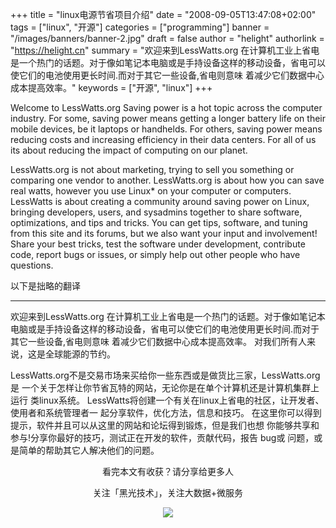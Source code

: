 +++
title = "linux电源节省项目介绍"
date = "2008-09-05T13:47:08+02:00"
tags = ["linux", "开源"]
categories = ["programming"]
banner = "/images/banners/banner-2.jpg"
draft = false
author = "helight"
authorlink = "https://helight.cn"
summary = "欢迎来到LessWatts.org 在计算机工业上省电是一个热门的话题。对于像如笔记本电脑或是手持设备这样的移动设备，省电可以使它们的电池使用更长时间.而对于其它一些设备,省电则意味 着减少它们数据中心成本提高效率。"
keywords = ["开源", "linux"]
+++

Welcome to LessWatts.org Saving power is a hot topic across the computer industry. For some, saving power means getting a longer battery life on their mobile devices, be it laptops or handhelds. For others, saving power means reducing costs and increasing efficiency in their data centers. For all of us its about reducing the impact of computing on our planet. 

LessWatts.org is not about marketing, trying to sell you something or comparing one vendor to another. LessWatts.org is about how you can save real watts, however you use Linux* on your computer or computers. LessWatts is about creating a community around saving power on Linux, bringing developers, users, and sysadmins together to share software, optimizations, and tips and tricks. You can get tips, software, and tuning from this site and its forums, but we also want your input and involvement! Share your best tricks, test the software under development, contribute code, report bugs or issues, or simply help out other people who have questions. 

以下是拙略的翻译

-----------------------------------------------------------------------------------------

欢迎来到LessWatts.org 在计算机工业上省电是一个热门的话题。对于像如笔记本电脑或是手持设备这样的移动设备，省电可以使它们的电池使用更长时间.而对于其它一些设备,省电则意味 着减少它们数据中心成本提高效率。  对我们所有人来说，这是全球能源的节约。

LessWatts.org不是交易市场来买给你一些东西或是做货比三家，LessWatts.org是 一个关于怎样让你节省瓦特的网站，无论你是在单个计算机还是计算机集群上运行 类linux系统。 LessWatts将创建一个有关在linux上省电的社区，让开发者、使用者和系统管理者一 起分享软件，优化方法，信息和技巧。 在这里你可以得到提示，软件并且可以从这里的网站和论坛得到锻炼，但是我们也想 你能够共享和参与!分享你最好的技巧，测试正在开发的软件，贡献代码，报告 bug或 问题，或是简单的帮助其它人解决他们的问题。

<center>
看完本文有收获？请分享给更多人<br>

关注「黑光技术」，关注大数据+微服务<br>

![](/images/qrcode_helight_tech.jpg)
</center>
